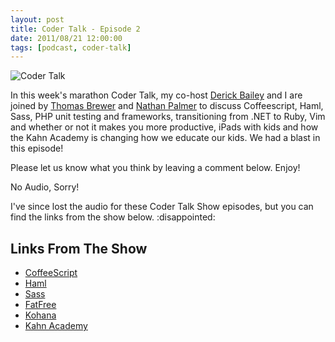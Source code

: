 ```yaml
---
layout: post
title: Coder Talk - Episode 2
date: 2011/08/21 12:00:00
tags: [podcast, coder-talk]
---
```


<img src='/assets/microphone.jpg' alt='Coder Talk' class='float-right' />

In this week's marathon Coder Talk, my co-host [Derick Bailey](http://derickbailey.lostechies.com) and I are joined by [Thomas Brewer](http://th3mus1cman.me) and [Nathan Palmer](http://twitter.com/nathanpalmer) to discuss Coffeescript, Haml, Sass, PHP unit testing and frameworks, transitioning from .NET to Ruby, Vim and whether or not it makes you more productive, iPads with kids and how the Kahn Academy is changing how we educate our kids.  We had a blast in this episode!  

Please let us know what you think by leaving a comment below.  Enjoy!

<div class="flex flex-col mb-6 tldr">
  <div class="bg-orange-lighter p-2 font-medium border border-b-0 border-orange rounded-t-sm">No Audio, Sorry!</div>
  <div class="p-2 bg-orange-lightest border-l border-r border-b border-orange
  rounded-b-sm">
    <p>
      I've since lost the audio for these Coder Talk Show episodes, but you can
      find the links from the show below. :disappointed:
    </p>
  </div>
</div>

## Links From The Show

* [CoffeeScript](http://jashkenas.github.com/coffee-script)
* [Haml](http://haml-lang.com)
* [Sass](http://sass-lang.com)
* [FatFree](http://fatfree.sourceforge.net)
* [Kohana](http://kohanaframework.org)
* [Kahn Academy](http://www.khanacademy.org)
